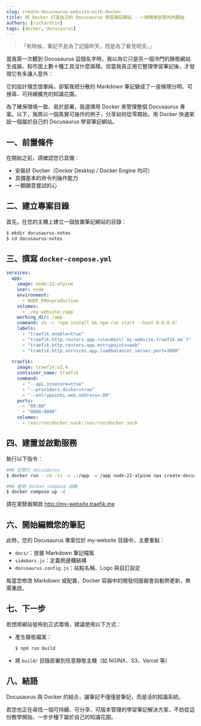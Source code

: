 ```yaml
---
slug: create-docusaurus-website-with-docker
title: 用 Docker 打造自己的 Docusaurus 學習筆記網站 - 一個簡單卻意外的開始
authors: [richardtin]
tags: [docker, docusaurus]
---
```


>「有時候，筆記不是為了記錄昨天，而是為了看見明天。」

當我第一次聽到 Docusaurus 這個名字時，我以為它只是另一個冷門的靜態網站生成器，和市面上數十種工具沒什麼兩樣。但當我真正用它整理學習筆記後，才發現它有多讓人意外：

它的設計理念很單純，卻幫我把分散的 Markdown 筆記變成了一座條理分明、可搜尋、可持續擴充的知識花園。

為了確保環境一致、易於部署，我選擇用 Docker 來管理整個 Docusaurus 專案。以下，我將以一個真實可操作的例子，分享如何從零開始，用 Docker 快速架設一個屬於自己的 Docusaurus 學習筆記網站。

<!-- truncate -->

## 一、前置條件

在開始之前，請確認您已具備：

- 安裝好 Docker（Docker Desktop / Docker Engine 均可）
- 具備基本的命令列操作能力
- 一顆願意嘗試的心

## 二、建立專案目錄

首先，在您的主機上建立一個放置筆記網站的目錄：

```bash
$ mkdir docusaurus-notes
$ cd docusaurus-notes
```

## 三、撰寫 `docker-compose.yml`

```yml
services:
  app:
    image: node:22-alpine
    user: node
    environment:
      - NODE_ENV=production
    volumes:
      - ./my-website:/app
    working_dir: /app
    command: sh -c "npm install && npm run start --host 0.0.0.0"
    labels:
      - "traefik.enable=true"
      - "traefik.http.routers.app.rule=Host(`my-website.traefik.me`)"
      - "traefik.http.routers.app.entrypoints=web"
      - "traefik.http.services.app.loadbalancer.server.port=3000"
  
  traefik:
    image: traefik:v3.4
    container_name: traefik
    command:
      - "--api.insecure=true"
      - "--providers.docker=true"
      - "--entrypoints.web.address=:80"
    ports:
      - "80:80"
      - "8080:8080"
    volumes:
      - /var/run/docker.sock:/var/run/docker.sock
```

## 四、建置並啟動服務

執行以下指令：

```bash
### 初使化 docusaurus
$ docker run --rm -ti -v .:/app -w /app node:22-alpine npx create-docusaurus@latest my-website classic --typescript

### 使用 docker compose 啟動
$ docker compose up -d
```

請在瀏覽器開啟 http://my-website.traefik.me

## 六、開始編輯您的筆記

此時，您的 Docusaurus 專案位於 my-website 目錄中，主要重點：

- `docs/`：放置 Markdown 筆記檔案
- `sidebars.js`：定義側邊欄結構
- `docusaurus.config.js`：站點名稱、Logo 與自訂設定

每當您修改 Markdown 或配置，Docker 容器中的開發伺服器會自動熱更新，無需重啟。

## 七、下一步

若想將網站發佈到正式環境，建議使用以下方式：

- 產生靜態檔案：
    ```bash
    $ npm run build
    ```

- 將 `build/` 目錄部署到任意靜態主機（如 NGINX、S3、Vercel 等）

## 八、結語

Docusaurus 與 Docker 的結合，讓筆記不僅僅是筆記，而是活的知識系統。

若您也正在尋找一個可持續、可分享、可版本管理的學習筆記解決方案，不妨從這份教學開始，一步步種下屬於自己的知識花園。
